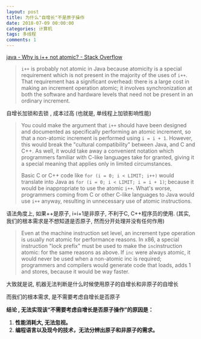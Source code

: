 ```yaml
---
layout: post
title: 为什么"自增长"不是原子操作
date: 2018-07-09 00:00:00
categories: 计算机
tags: 多线程 
comments: 1
---
```




﻿[java - Why is i++ not atomic? - Stack Overflow](https://stackoverflow.com/questions/25168062/why-is-i-not-atomic)

> `i++` is probably not atomic in Java because atomicity is a special requirement which is not present in the majority of the uses of `i++`. That requirement has a significant overhead: there is a large cost in making an increment operation atomic; it involves synchronization at both the software and hardware levels that need not be present in an ordinary increment. 

自增长加锁和去锁 , 成本过高 (也就是, 单线程上加锁影响性能)

> You could make the argument that `i++` should have been designed and documented as specifically performing an atomic increment, so that a non-atomic increment is performed using `i = i + 1`. However, this would break the "cultural compatibility" between Java, and C and C++. As well, it would take away a convenient notation which programmers familiar with C-like languages take for granted, giving it a special meaning that applies only in limited circumstances.
>
> Basic C or C++ code like `for (i = 0; i < LIMIT; i++)` would translate into Java as `for (i = 0; i < LIMIT; i = i + 1)`; because it would be inappropriate to use the atomic `i++`. What's worse, programmers coming from C or other C-like languages to Java would use `i++` anyway, resulting in unnecessary use of atomic instructions.

语法角度上, 如果++是原子, i=i+1是非原子, 不利于C, C++程序员的使用.  (其实, 我们的根本需求是不想知道是否原子, 然而分开处理并没有任何作用)



> Even at the machine instruction set level, an increment type operation is usually not atomic for performance reasons. In x86, a special instruction "lock prefix" must be used to make the `inc`instruction atomic: for the same reasons as above. If `inc` were always atomic, it would never be used when a non-atomic inc is required; programmers and compilers would generate code that loads, adds 1 and stores, because it would be way faster. 

大致就是说, 机器无法判断是什么时候使用原子的自增长和非原子的自增长





而我们的根本需求,  是不需要考虑自增长是否原子



**结论 , 无法实现该“不需要考虑自增长是否原子操作”的原因是：**

1. **性能消耗大, 无法忽视。**
2. **编程语言以及现今的技术，无法分辨出原子和非原子的需求。**